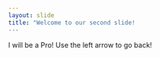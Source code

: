 ```yaml
---
layout: slide
title: "Welcome to our second slide!
---
```

I will be a Pro!
Use the left arrow to go back!